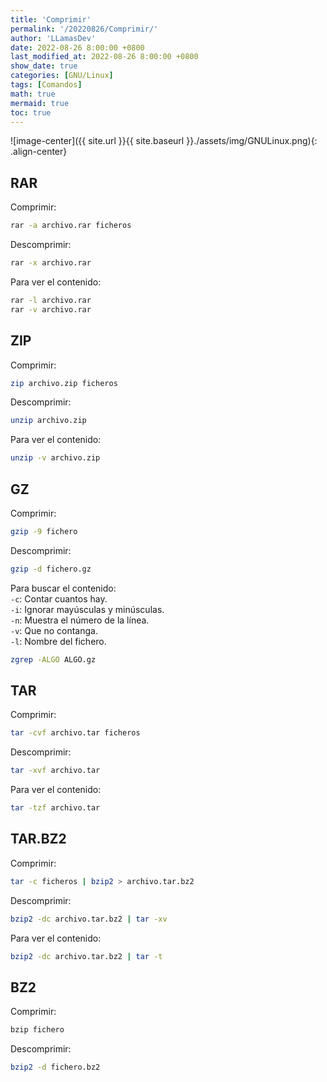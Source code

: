```yaml
---
title: 'Comprimir'
permalink: '/20220826/Comprimir/'
author: 'LLamasDev'
date: 2022-08-26 8:00:00 +0800
last_modified_at: 2022-08-26 8:00:00 +0800
show_date: true
categories: [GNU/Linux]
tags: [Comandos]
math: true
mermaid: true
toc: true
---
```


![image-center]({{ site.url }}{{ site.baseurl }}./assets/img/GNULinux.png){: .align-center}

## RAR

Comprimir:
```bash
rar -a archivo.rar ficheros
```

Descomprimir:
```bash
rar -x archivo.rar
```

Para ver el contenido:
```bash
rar -l archivo.rar
rar -v archivo.rar
```

## ZIP

Comprimir:
```bash
zip archivo.zip ficheros
```

Descomprimir:
```bash
unzip archivo.zip
```

Para ver el contenido:
```bash
unzip -v archivo.zip
```

## GZ

Comprimir:
```bash
gzip -9 fichero
```

Descomprimir:
```bash
gzip -d fichero.gz
```

Para buscar el contenido:  
`-c`: Contar cuantos hay.  
`-i`: Ignorar mayúsculas y minúsculas.  
`-n`: Muestra el número de la línea.  
`-v`: Que no contanga.  
`-l`: Nombre del fichero.
```bash
zgrep -ALGO ALGO.gz
```

## TAR

Comprimir:
```bash
tar -cvf archivo.tar ficheros
```

Descomprimir:
```bash
tar -xvf archivo.tar
```

Para ver el contenido:
```bash
tar -tzf archivo.tar
```

## TAR.BZ2

Comprimir:
```bash
tar -c ficheros | bzip2 > archivo.tar.bz2
```

Descomprimir:
```bash
bzip2 -dc archivo.tar.bz2 | tar -xv
```

Para ver el contenido:
```bash
bzip2 -dc archivo.tar.bz2 | tar -t
```

## BZ2

Comprimir:
```bash
bzip fichero
```

Descomprimir:
```bash
bzip2 -d fichero.bz2
```